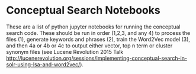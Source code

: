 # Conceptual Search Notebooks
These are a list of python jupyter notebooks for running the conceptual search code. These should be run in order (1,2,3, and any 4) to process the files (1), generate keywords and phrases (2), train the Word2Vec model (3), and then 4a or 4b or 4c to output either vector, top n term or cluster synonym files (see Lucene Revolution 2015 Talk http://lucenerevolution.org/sessions/implementing-conceptual-search-in-solr-using-lsa-and-word2vec/).
